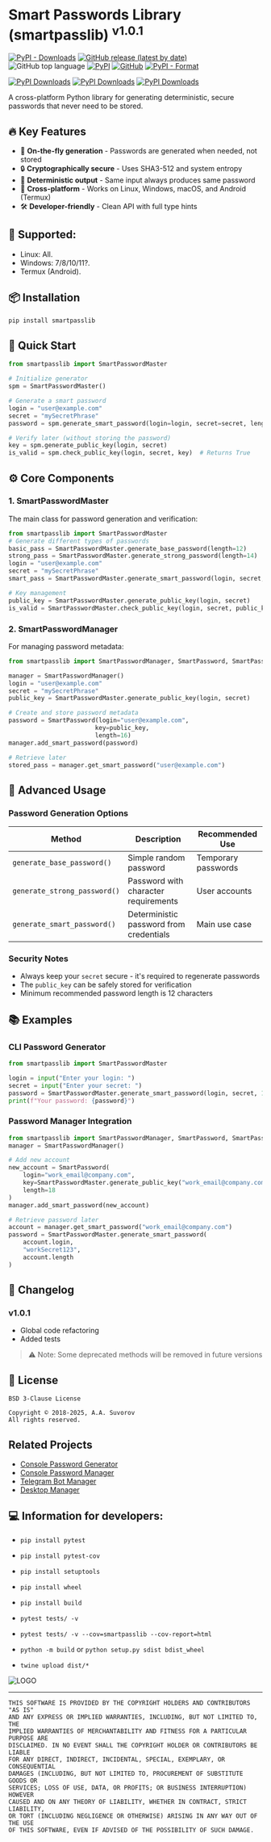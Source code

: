 # Smart Passwords Library (smartpasslib) <sup>v1.0.1</sup>

[![PyPI - Downloads](https://img.shields.io/pypi/dm/smart-2fa-secure?label=pypi%20downloads)](https://pypi.org/project/smartpasslib/)
[![GitHub release (latest by date)](https://img.shields.io/github/v/release/smartlegionlab/smartpasslib)](https://github.com/smartlegionlab/smartpasslib/)
![GitHub top language](https://img.shields.io/github/languages/top/smartlegionlab/smartpasslib)
[![PyPI](https://img.shields.io/pypi/v/smartpasslib)](https://pypi.org/project/smartpasslib)
[![GitHub](https://img.shields.io/github/license/smartlegionlab/smartpasslib)](https://github.com/smartlegionlab/smartpasslib/blob/master/LICENSE)
[![PyPI - Format](https://img.shields.io/pypi/format/smartpasslib)](https://pypi.org/project/smartpasslib)

[![PyPI Downloads](https://static.pepy.tech/badge/smartpasslib)](https://pepy.tech/projects/smartpasslib)
[![PyPI Downloads](https://static.pepy.tech/badge/smartpasslib/month)](https://pepy.tech/projects/smartpasslib)
[![PyPI Downloads](https://static.pepy.tech/badge/smartpasslib/week)](https://pepy.tech/projects/smartpasslib)

A cross-platform Python library for generating deterministic, secure passwords that never need to be stored.

## 🔥 Key Features

- 🚀 **On-the-fly generation** - Passwords are generated when needed, not stored
- 🔒 **Cryptographically secure** - Uses SHA3-512 and system entropy
- 🔄 **Deterministic output** - Same input always produces same password
- 📱 **Cross-platform** - Works on Linux, Windows, macOS, and Android (Termux)
- 🛠️ **Developer-friendly** - Clean API with full type hints

## 🤝 Supported:

- Linux: All.
- Windows: 7/8/10/11?.
- Termux (Android).

## 📦 Installation

```bash
pip install smartpasslib
```

## 🚀 Quick Start

```python
from smartpasslib import SmartPasswordMaster

# Initialize generator
spm = SmartPasswordMaster()

# Generate a smart password
login = "user@example.com"
secret = "mySecretPhrase"
password = spm.generate_smart_password(login=login, secret=secret, length=16)

# Verify later (without storing the password)
key = spm.generate_public_key(login, secret)
is_valid = spm.check_public_key(login, secret, key)  # Returns True
```

## ⚙️ Core Components

### 1. SmartPasswordMaster
The main class for password generation and verification:

```python
from smartpasslib import SmartPasswordMaster
# Generate different types of passwords
basic_pass = SmartPasswordMaster.generate_base_password(length=12)
strong_pass = SmartPasswordMaster.generate_strong_password(length=14)
login = "user@example.com"
secret = "mySecretPhrase"
smart_pass = SmartPasswordMaster.generate_smart_password(login, secret, 16)

# Key management
public_key = SmartPasswordMaster.generate_public_key(login, secret)
is_valid = SmartPasswordMaster.check_public_key(login, secret, public_key)
```

### 2. SmartPasswordManager
For managing password metadata:

```python
from smartpasslib import SmartPasswordManager, SmartPassword, SmartPasswordMaster

manager = SmartPasswordManager()
login = "user@example.com"
secret = "mySecretPhrase"
public_key = SmartPasswordMaster.generate_public_key(login, secret)

# Create and store password metadata
password = SmartPassword(login="user@example.com", 
                        key=public_key, 
                        length=16)
manager.add_smart_password(password)

# Retrieve later
stored_pass = manager.get_smart_password("user@example.com")
```

## 🔧 Advanced Usage

### Password Generation Options
| Method                       | Description                             | Recommended Use     |
|------------------------------|-----------------------------------------|---------------------|
| `generate_base_password()`   | Simple random password                  | Temporary passwords |
| `generate_strong_password()` | Password with character requirements    | User accounts       |
| `generate_smart_password()`  | Deterministic password from credentials | Main use case       |

### Security Notes
- Always keep your `secret` secure - it's required to regenerate passwords
- The `public_key` can be safely stored for verification
- Minimum recommended password length is 12 characters

## 📚 Examples

### CLI Password Generator
```python
from smartpasslib import SmartPasswordMaster

login = input("Enter your login: ")
secret = input("Enter your secret: ")
password = SmartPasswordMaster.generate_smart_password(login, secret, 14)
print(f"Your password: {password}")
```

### Password Manager Integration
```python
from smartpasslib import SmartPasswordManager, SmartPassword, SmartPasswordMaster
manager = SmartPasswordManager()

# Add new account
new_account = SmartPassword(
    login="work_email@company.com",
    key=SmartPasswordMaster.generate_public_key("work_email@company.com", "workSecret123"),
    length=18
)
manager.add_smart_password(new_account)

# Retrieve password later
account = manager.get_smart_password("work_email@company.com")
password = SmartPasswordMaster.generate_smart_password(
    account.login,
    "workSecret123",
    account.length
)
```

## 📝 Changelog

### v1.0.1
- Global code refactoring
- Added tests

> ⚠️ Note: Some deprecated methods will be removed in future versions

## 📜 License
    BSD 3-Clause License
    
    Copyright © 2018-2025, A.A. Suvorov  
    All rights reserved.

## Related Projects
- [Console Password Generator](https://github.com/smartlegionlab/clipassgen/)
- [Console Password Manager](https://github.com/smartlegionlab/clipassman/)
- [Telegram Bot Manager](https://t.me/smartpasswordmanagerbot)
- [Desktop Manager](https://github.com/smartlegionlab/smart_password_manager_desktop/)


## 💻 Information for developers:

- `pip install pytest`
- `pip install pytest-cov`
- `pip install setuptools`
- `pip install wheel`
- `pip install build`

- `pytest tests/ -v`
- `pytest tests/ -v --cov=smartpasslib --cov-report=html`
- `python -m build` or `python setup.py sdist bdist_wheel`
- `twine upload dist/*`

![LOGO](https://github.com/smartlegionlab/smartpasslib/raw/master/data/images/cov.png)

***

    THIS SOFTWARE IS PROVIDED BY THE COPYRIGHT HOLDERS AND CONTRIBUTORS "AS IS"
    AND ANY EXPRESS OR IMPLIED WARRANTIES, INCLUDING, BUT NOT LIMITED TO, THE
    IMPLIED WARRANTIES OF MERCHANTABILITY AND FITNESS FOR A PARTICULAR PURPOSE ARE
    DISCLAIMED. IN NO EVENT SHALL THE COPYRIGHT HOLDER OR CONTRIBUTORS BE LIABLE
    FOR ANY DIRECT, INDIRECT, INCIDENTAL, SPECIAL, EXEMPLARY, OR CONSEQUENTIAL
    DAMAGES (INCLUDING, BUT NOT LIMITED TO, PROCUREMENT OF SUBSTITUTE GOODS OR
    SERVICES; LOSS OF USE, DATA, OR PROFITS; OR BUSINESS INTERRUPTION) HOWEVER
    CAUSED AND ON ANY THEORY OF LIABILITY, WHETHER IN CONTRACT, STRICT LIABILITY,
    OR TORT (INCLUDING NEGLIGENCE OR OTHERWISE) ARISING IN ANY WAY OUT OF THE USE
    OF THIS SOFTWARE, EVEN IF ADVISED OF THE POSSIBILITY OF SUCH DAMAGE.
